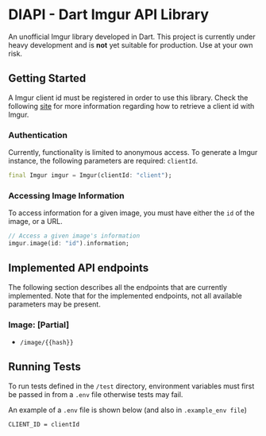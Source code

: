 # DIAPI - Dart Imgur API Library
An unofficial Imgur library developed in Dart. This project is currently under heavy development and is **not** yet suitable for production. Use at your own risk.

## Getting Started
A Imgur client id must be registered in order to use this library. Check the following [site](https://apidocs.imgur.com/#authorization-and-oauth) for more information regarding how to retrieve a client id with Imgur.

### Authentication

Currently, functionality is limited to anonymous access. To generate a Imgur instance, the following parameters are required: `clientId`.
```dart
final Imgur imgur = Imgur(clientId: "client");
```

### Accessing Image Information
To access information for a given image, you must have either the `id` of the image, or a URL.

```dart
// Access a given image's information
imgur.image(id: "id").information;
```

## Implemented API endpoints
The following section describes all the endpoints that are currently implemented. Note that for the implemented endpoints, not all available parameters may be present.

### Image: [Partial]
- `/image/{{hash}}`

## Running Tests
To run tests defined in the `/test` directory, environment variables must first be passed in from a `.env` file otherwise tests may fail.

An example of a `.env` file is shown below (and also in `.example_env file`)
```
CLIENT_ID = clientId
```